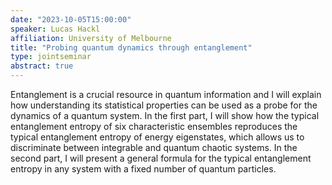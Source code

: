 ```yaml
---
date: "2023-10-05T15:00:00"
speaker: Lucas Hackl
affiliation: University of Melbourne
title: "Probing quantum dynamics through entanglement"
type: jointseminar
abstract: true
---
```


Entanglement is a crucial resource in quantum information and I will explain how understanding its statistical properties can be used as a probe for the dynamics of a quantum system. In the first part, I will show how the typical entanglement entropy of six characteristic ensembles reproduces the typical entanglement entropy of energy eigenstates, which allows us to discriminate between integrable and quantum chaotic systems. In the second part, I will present a general formula for the typical entanglement entropy in any system with a fixed number of quantum particles.
